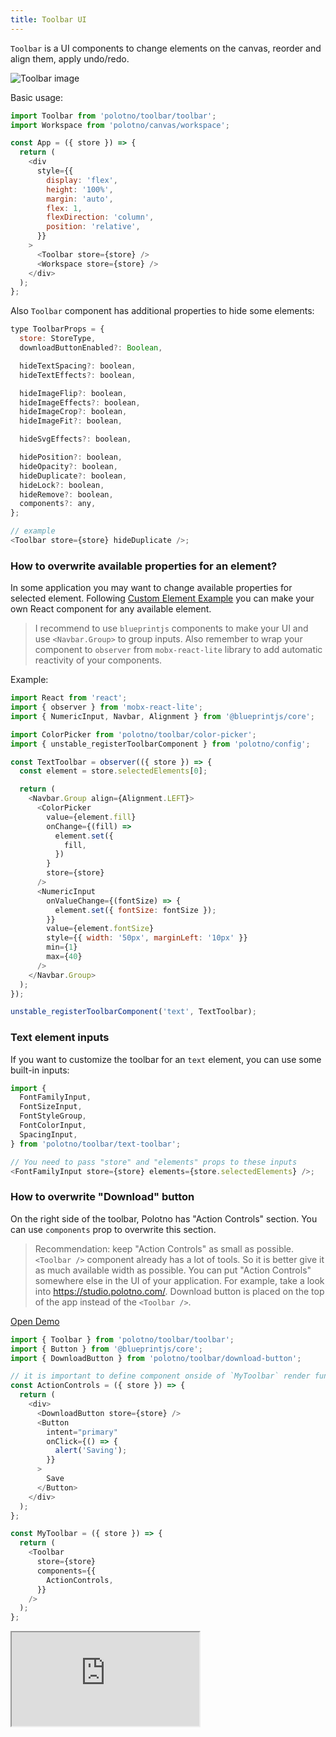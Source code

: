 ```yaml
---
title: Toolbar UI
---
```


`Toolbar` is a UI components to change elements on the canvas, reorder and align them, apply undo/redo.

![Toolbar image](/img/toolbar.png)

Basic usage:

```js
import Toolbar from 'polotno/toolbar/toolbar';
import Workspace from 'polotno/canvas/workspace';

const App = ({ store }) => {
  return (
    <div
      style={{
        display: 'flex',
        height: '100%',
        margin: 'auto',
        flex: 1,
        flexDirection: 'column',
        position: 'relative',
      }}
    >
      <Toolbar store={store} />
      <Workspace store={store} />
    </div>
  );
};
```

Also `Toolbar` component has additional properties to hide some elements:

```js
type ToolbarProps = {
  store: StoreType,
  downloadButtonEnabled?: Boolean,

  hideTextSpacing?: boolean,
  hideTextEffects?: boolean,

  hideImageFlip?: boolean,
  hideImageEffects?: boolean,
  hideImageCrop?: boolean,
  hideImageFit?: boolean,

  hideSvgEffects?: boolean,

  hidePosition?: boolean,
  hideOpacity?: boolean,
  hideDuplicate?: boolean,
  hideLock?: boolean,
  hideRemove?: boolean,
  components?: any,
};

// example
<Toolbar store={store} hideDuplicate />;
```

### How to overwrite available properties for an element?

In some application you may want to change available properties for selected element. Following [Custom Element Example](/docs/custom-element) you can make your own React component for any available element.

> I recommend to use `blueprintjs` components to make your UI and use `<Navbar.Group>` to group inputs. Also remember to wrap your component to `observer` from `mobx-react-lite` library to add automatic reactivity of your components.

Example:

```js
import React from 'react';
import { observer } from 'mobx-react-lite';
import { NumericInput, Navbar, Alignment } from '@blueprintjs/core';

import ColorPicker from 'polotno/toolbar/color-picker';
import { unstable_registerToolbarComponent } from 'polotno/config';

const TextToolbar = observer(({ store }) => {
  const element = store.selectedElements[0];

  return (
    <Navbar.Group align={Alignment.LEFT}>
      <ColorPicker
        value={element.fill}
        onChange={(fill) =>
          element.set({
            fill,
          })
        }
        store={store}
      />
      <NumericInput
        onValueChange={(fontSize) => {
          element.set({ fontSize: fontSize });
        }}
        value={element.fontSize}
        style={{ width: '50px', marginLeft: '10px' }}
        min={1}
        max={40}
      />
    </Navbar.Group>
  );
});

unstable_registerToolbarComponent('text', TextToolbar);
```

### Text element inputs

If you want to customize the toolbar for an `text` element, you can use some built-in inputs:

```js
import {
  FontFamilyInput,
  FontSizeInput,
  FontStyleGroup,
  FontColorInput,
  SpacingInput,
} from 'polotno/toolbar/text-toolbar';

// You need to pass "store" and "elements" props to these inputs
<FontFamilyInput store={store} elements={store.selectedElements} />;
```

### How to overwrite "Download" button

On the right side of the toolbar, Polotno has "Action Controls" section. You can use `components` prop to overwrite this section.

> Recommendation: keep "Action Controls" as small as possible. `<Toolbar />` component already has a lot of tools. So it is better give it as much available width as possible. You can put "Action Controls" somewhere else in the UI of your application. For example, take a look into https://studio.polotno.com/. Download button is placed on the top of the app instead of the `<Toolbar />`.

<p><a className="button button--primary" href="https://codesandbox.io/s/github/polotno-project/polotno-site/tree/source/examples/polotno-toolbar-actions" target="_blank">Open Demo</a></p>

```js
import { Toolbar } from 'polotno/toolbar/toolbar';
import { Button } from '@blueprintjs/core';
import { DownloadButton } from 'polotno/toolbar/download-button';

// it is important to define component onside of `MyToolbar` render function
const ActionControls = ({ store }) => {
  return (
    <div>
      <DownloadButton store={store} />
      <Button
        intent="primary"
        onClick={() => {
          alert('Saving');
        }}
      >
        Save
      </Button>
    </div>
  );
};

const MyToolbar = ({ store }) => {
  return (
    <Toolbar
      store={store}
      components={{
        ActionControls,
      }}
    />
  );
};
```

<iframe
    src="https://codesandbox.io/embed/github/polotno-project/polotno-site/tree/source/examples/polotno-toolbar-actions?fontsize=14&hidenavigation=1&theme=dark&view=preview"
    style={{
      width: '100%',
      height: '700px',
      border: 0,
      overflow: 'hidden',
    }}
    title="Polotno demo"
    allow="geolocation; microphone; camera; midi; vr; accelerometer; gyroscope; payment; ambient-light-sensor; encrypted-media; usb"
    sandbox="allow-modals allow-forms allow-popups allow-scripts allow-same-origin allow-downloads"
  ></iframe>
